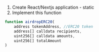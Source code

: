 1. Create React/Nextjs application - static
2. Implement this function
```javascript
function airdropERC20(
    address tokenAddress, //ERC20 token
    address[] calldata recipients,
    uint256[] calldata amounts,
    uint256[] totalAmount
)
```